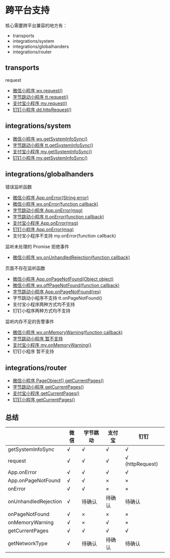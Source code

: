 # 跨平台支持

核心需要跨平台兼容的地方有：

- transports
- integrations/system
- integrations/globalhanders
- integrations/router

## transports

request

- [微信小程序 wx.request()](https://developers.weixin.qq.com/miniprogram/dev/api/network/request/wx.request.html)
- [字节跳动小程序 tt.request()](https://developer.toutiao.com/docs/api/request.html#request)
- [支付宝小程序 my.request()](https://docs.alipay.com/mini/api/owycmh)
- [钉钉小程序 dd.httpRequest()](https://ding-doc.dingtalk.com/doc#/dev/httprequest)

## integrations/system

- [微信小程序 wx.getSystemInfoSync()](https://developers.weixin.qq.com/miniprogram/dev/api/base/system/system-info/wx.getSystemInfo.html)
- [字节跳动小程序 tt.getSystemInfoSync()](https://developer.toutiao.com/docs/game/system/system-info/tt.getSystemInfoSync.html)
- [支付宝小程序 my.getSystemInfoSync()](https://docs.alipay.com/mini/api/system-info)
- [钉钉小程序 my.getSystemInfoSync()](https://ding-doc.dingtalk.com/doc#/dev/system-info)

## integrations/globalhanders

错误监听函数

- [微信小程序 App.onError(String error)](https://developers.weixin.qq.com/miniprogram/dev/reference/api/App.html)
- [微信小程序 wx.onError(function callback)](https://developers.weixin.qq.com/miniprogram/dev/api/base/app/app-event/wx.onError.html)
- [字节跳动小程序 App.onError(msg)](https://developer.toutiao.com/docs/framework/startupApp.html)
- [字节跳动小程序 tt.onError(function callback)](https://developer.toutiao.com/docs/game/system/system-event/tt.onError.html)
- [支付宝小程序 App.onError(msg)](https://docs.alipay.com/mini/framework/app)
- [钉钉小程序 App.onError(msg)](https://ding-doc.dingtalk.com/doc#/dev/framework-app)
- 支付宝小程序不支持 my.onError(function callback)

监听未处理的 Promise 拒绝事件

- [微信小程序 wx.onUnhandledRejection(function callback)](https://developers.weixin.qq.com/miniprogram/dev/reference/api/App.html#onUnhandledRejection-Object-object)

页面不存在监听函数

- [微信小程序 App.onPageNotFound(Object object)](https://developers.weixin.qq.com/miniprogram/dev/reference/api/App.html)
- [微信小程序 wx.offPageNotFound(function callback)](https://developers.weixin.qq.com/miniprogram/dev/api/base/app/app-event/wx.offPageNotFound.html)
- [字节跳动小程序 App.onPageNotFound(res)](https://developer.toutiao.com/docs/framework/startupApp.html)
- 字节跳动小程序不支持 tt.onPageNotFound()
- 支付宝小程序两种方式均不支持
- 钉钉小程序两种方式均不支持

监听内存不足的告警事件

- [微信小程序 wx.onMemoryWarning(function callback)](https://developers.weixin.qq.com/miniprogram/dev/api/device/performance/wx.onMemoryWarning.html)
- [字节跳动小程序 暂不支持](https://developer.toutiao.com/docs/game/performance/onMemoryWarning.html)
- [支付宝小程序 my.onMemoryWarning()](https://docs.alipay.com/mini/api/hszexr)
- 钉钉小程序 暂不支持

## integrations/router

- [微信小程序 PageObject[] getCurrentPages()](https://developers.weixin.qq.com/miniprogram/dev/reference/api/getCurrentPages.html)
- [字节跳动小程序 getCurrentPages()](https://developer.toutiao.com/dev/cn/mini-app/develop/framework/logic-layer/page-path)
- [支付宝小程序 getCurrentPages()](https://docs.alipay.com/mini/framework/getcurrentpages)
- [钉钉小程序 getCurrentPages()](https://ding-doc.dingtalk.com/doc#/dev/framework-page)

## 总结

|                      | 微信 | 字节跳动 | 支付宝 | 钉钉            |
| -------------------- | ---- | -------- | ------ | --------------- |
| getSystemInfoSync    | √    | √        | √      | √               |
| request              | √    | √        | √      | √ (httpRequest) |
| App.onError          | √    | √        | √      | √               |
| App.onPageNotFound   | √    | √        | ×      | ×               |
| onError              | √    | √        | ×      | ×               |
| onUnhandledRejection | √    | 待确认   | 待确认 | 待确认          |
| onPageNotFound       | √    | ×        | ×      | ×               |
| onMemoryWarning      | √    | ×        | √      | ×               |
| getCurrentPages      | √    | √        | √      | √               |
| getNetworkType       | √    | 待确认   | 待确认 | 待确认          |
